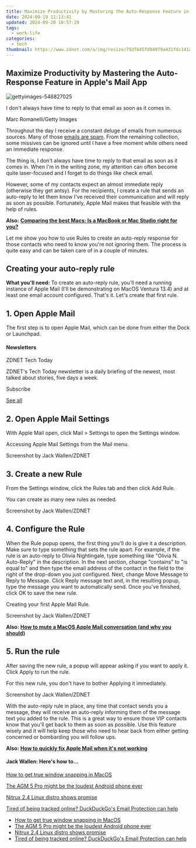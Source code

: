 ```yaml
---
title: Maximize Productivity by Mastering the Auto-Response Feature in Apple's Mail App
date: 2024-09-19 11:13:41
updated: 2024-09-20 10:57:29
tags:
  - work-life
categories:
  - tech
thumbnail: https://www.zdnet.com/a/img/resize/792f645fd94979a431fdc141a09d483b9d7347cc/2023/06/28/60e6b809-1914-4f41-b243-947135e10e49/gettyimages-546827025.jpg?width=278&height=156&fit=crop&auto=webp
---
```


## Maximize Productivity by Mastering the Auto-Response Feature in Apple's Mail App

![gettyimages-546827025](https://www.zdnet.com/a/img/resize/acb757f7b2f280b4caa224de4864c733bdee94e9/2023/06/28/60e6b809-1914-4f41-b243-947135e10e49/gettyimages-546827025.jpg?auto=webp&width=1280)

I don't always have time to reply to that email as soon as it comes in. 

Marc Romanelli/Getty Images

Throughout the day I receive a constant deluge of emails from numerous sources. Many of those [emails are spam](https://www.zdnet.com/article/what-is-phishing-how-to-protect-yourself-from-scam-emails-and-more/). From the remaining collection, some missives can be ignored until I have a free moment while others need an immediate response. 

The thing is, I don't always have time to reply to that email as soon as it comes in. When I'm in the writing zone, my attention can often become quite laser-focused and I forget to do things like check email.

However, some of my contacts expect an almost immediate reply (otherwise they get antsy). For the recipients, I create a rule that sends an auto-reply to let them know I've received their communication and will reply as soon as possible. Fortunately, Apple Mail makes that feasible with the help of rules. 

**Also:** [**Comparing the best Macs: Is a MacBook or Mac Studio right for you?**](https://www.zdnet.com/article/best-mac/)

Let me show you how to use Rules to create an auto-reply response for those contacts who need to know you're not ignoring them. The process is quite easy and can be taken care of in a couple of minutes.

## Creating your auto-reply rule

**What you'll need:** To create an auto-reply rule, you'll need a running instance of Apple Mail (I'll be demonstrating on MacOS Ventura 13.4) and at least one email account configured. That's it. Let's create that first rule.

## 1\. Open Apple Mail

The first step is to open Apple Mail, which can be done from either the Dock or Launchpad.

#### Newsletters

ZDNET Tech Today

ZDNET's Tech Today newsletter is a daily briefing of the newest, most talked about stories, five days a week.

 Subscribe

[See all](https://www.zdnet.com/newsletters/)

## 2\. Open Apple Mail Settings

With Apple Mail open, click Mail > Settings to open the Settings window.

Accessing Apple Mail Settings from the Mail menu.

Screenshot by Jack Wallen/ZDNET

## 3\. Create a new Rule

From the Settings window, click the Rules tab and then click Add Rule.

You can create as many new rules as needed.

Screenshot by Jack Wallen/ZDNET

## 4\. Configure the Rule

When the Rule popup opens, the first thing you'll do is give it a description. Make sure to type something that sets the rule apart. For example, if the rule is an auto-reply to Olivia Nightingale, type something like "Olivia N. Auto-Reply" in the description. In the next section, change "contains" to "is equal to" and then type the email address of the contact in the field to the right of the drop-down you just configured. Next, change Move Message to Reply to Message. Click Reply message text and, in the resulting popup, type the message you want to automatically send. Once you've finished, click OK to save the new rule.

Creating your first Apple Mail Rule.

Screenshot by Jack Wallen/ZDNET

**Also:** [**How to mute a MacOS Apple Mail conversation (and why you should)**](https://www.zdnet.com/home-and-office/work-life/how-to-mute-a-macos-apple-mail-conversation-and-why-you-should/)

## 5\. Run the rule

After saving the new rule, a popup will appear asking if you want to apply it. Click Apply to run the rule.

For this new rule, you don't have to bother Applying it immediately.

Screenshot by Jack Wallen/ZDNET

With the auto-reply rule in place, any time that contact sends you a message, they will receive an auto-reply informing them of the message text you added to the rule. This is a great way to ensure those VIP contacts know that you'll get back to them as soon as possible. Use this feature wisely and it will help keep those who need to hear back from either getting concerned or bombarding you will follow ups.

**Also:** [**How to quickly fix Apple Mail when it's not working**](https://www.zdnet.com/home-and-office/work-life/how-to-quickly-fix-apple-mail-when-its-not-working/)

#### Jack Wallen: Here's how to...

[How to get true window snapping in MacOS](https://www.zdnet.com/article/how-to-get-true-window-snapping-in-macos/ "How to get true window snapping in MacOS")

[The AGM 5 Pro might be the loudest Android phone ever](https://www.zdnet.com/article/the-agm-5-pro-might-be-the-loudest-android-phone-ever/ "The AGM 5 Pro might be the loudest Android phone ever")

[Nitrux 2.4 Linux distro shows promise](https://www.zdnet.com/article/nitrux-2-4-linux-distribution-shows-promise-but-seems-rough-around-the-edges/ "Nitrux 2.4 Linux distro shows promise")

[Tired of being tracked online? DuckDuckGo's Email Protection can help](https://www.zdnet.com/article/tired-of-being-tracked-online-duckduckgos-email-protection-can-help/ "Tired of being tracked online? DuckDuckGo's Email Protection can help")

* [How to get true window snapping in MacOS](https://www.zdnet.com/article/how-to-get-true-window-snapping-in-macos/ "How to get true window snapping in MacOS")
* [The AGM 5 Pro might be the loudest Android phone ever](https://www.zdnet.com/article/the-agm-5-pro-might-be-the-loudest-android-phone-ever/ "The AGM 5 Pro might be the loudest Android phone ever")
* [Nitrux 2.4 Linux distro shows promise](https://www.zdnet.com/article/nitrux-2-4-linux-distribution-shows-promise-but-seems-rough-around-the-edges/ "Nitrux 2.4 Linux distro shows promise")
* [Tired of being tracked online? DuckDuckGo's Email Protection can help](https://www.zdnet.com/article/tired-of-being-tracked-online-duckduckgos-email-protection-can-help/ "Tired of being tracked online? DuckDuckGo's Email Protection can help")

<ins class="adsbygoogle"
     style="display:block"
     data-ad-format="autorelaxed"
     data-ad-client="ca-pub-7571918770474297"
     data-ad-slot="1223367746"></ins>



<ins class="adsbygoogle"
     style="display:block"
     data-ad-client="ca-pub-7571918770474297"
     data-ad-slot="8358498916"
     data-ad-format="auto"
     data-full-width-responsive="true"></ins>
